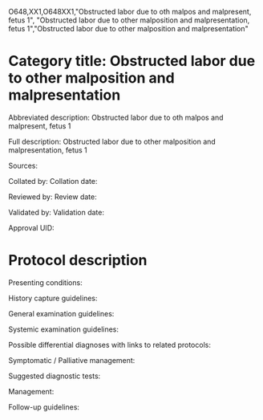 O648,XX1,O648XX1,"Obstructed labor due to oth malpos and malpresent, fetus 1", "Obstructed labor due to other malposition and malpresentation, fetus 1","Obstructed labor due to other malposition and malpresentation"
# Category title: Obstructed labor due to other malposition and malpresentation

Abbreviated description: Obstructed labor due to oth malpos and malpresent, fetus 1

Full description: Obstructed labor due to other malposition and malpresentation, fetus 1

Sources:

Collated by:
Collation date:

Reviewed by:
Review date:

Validated by:
Validation date:

Approval UID:

# Protocol description

Presenting conditions:

History capture guidelines:

General examination guidelines:

Systemic examination guidelines:

Possible differential diagnoses with links to related protocols:

Symptomatic / Palliative management:

Suggested diagnostic tests:

Management:

Follow-up guidelines:
